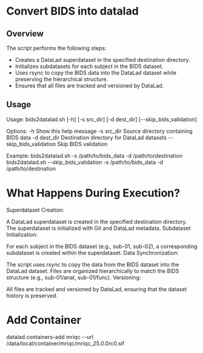 # Convert BIDS into datalad 

## Overview
The script performs the following steps:

- Creates a DataLad superdataset in the specified destination directory.
- Initializes subdatasets for each subject in the BIDS dataset.
- Uses rsync to copy the BIDS data into the DataLad dataset while preserving the hierarchical structure.
- Ensures that all files are tracked and versioned by DataLad.

## Usage

Usage: bids2datalad.sh [-h] [-s src_dir] [-d dest_dir] [--skip_bids_validation]

Options:
  -h                       Show this help message
  -s src_dir               Source directory containing BIDS data
  -d dest_dir              Destination directory for DataLad datasets
  --skip_bids_validation   Skip BIDS validation

Example:
  bids2datalad.sh -s /path/to/bids_data -d /path/to/destination
  bids2datalad.sh --skip_bids_validation -s /path/to/bids_data -d /path/to/destination

# What Happens During Execution?
Superdataset Creation:

A DataLad superdataset is created in the specified destination directory.
The superdataset is initialized with Git and DataLad metadata.
Subdataset Initialization:

For each subject in the BIDS dataset (e.g., sub-01, sub-02), a corresponding subdataset is created within the superdataset.
Data Synchronization:

The script uses rsync to copy the data from the BIDS dataset into the DataLad dataset.
Files are organized hierarchically to match the BIDS structure (e.g., sub-01/anat, sub-01/func).
Versioning:

All files are tracked and versioned by DataLad, ensuring that the dataset history is preserved.

# Add Container

datalad containers-add mriqc --url /data/local/container/mriqc/mriqc_25.0.0rc0.sif 
